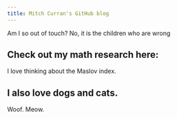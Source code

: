 ```yaml
---
title: Mitch Curran's GitHub blog
---
```


Am I so out of touch? No, it is the children who are wrong

## Check out my math research here:

I love thinking about the Maslov index.

## I also love dogs and cats.

Woof. Meow.
